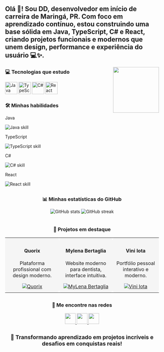<!-- Apresentação -->
<h2 align="left">Olá 👋! Sou <b>DD</b>, desenvolvedor em início de carreira de <b>Maringá, PR</b>. Com foco em aprendizado contínuo, estou construindo uma base sólida em <b>Java, TypeScript, C# e React</b>, criando projetos funcionais e modernos que unem design, performance e experiência do usuário 💻✨.</h2>

<!-- GIF animado -->
<img align="right" height="150" src="https://i.pinimg.com/originals/21/11/61/21116158daaeb1459b4ec0758505e1ad.gif" />

<!-- Tecnologias -->
<div align="left" style="margin-top: 20px;">
  <h3>💻 Tecnologias que estudo</h3>
  <img src="https://cdn.jsdelivr.net/gh/devicons/devicon/icons/java/java-plain-wordmark.svg" height="40" alt="Java" />
  <img src="https://cdn.jsdelivr.net/gh/devicons/devicon/icons/typescript/typescript-plain.svg" height="40" alt="TypeScript" />
  <img src="https://cdn.jsdelivr.net/gh/devicons/devicon/icons/csharp/csharp-line.svg" height="40" alt="C#" />
  <img src="https://cdn.jsdelivr.net/gh/devicons/devicon/icons/react/react-original.svg" height="40" alt="React" />
</div>

<!-- Skills com barras animadas -->
<div align="left" style="margin-top: 20px;">
  <h3>🛠️ Minhas habilidades</h3>
  <p>Java</p>
  <img src="https://img.shields.io/badge/Java-70%25-brightgreen?style=for-the-badge&logo=java" alt="Java skill"/>
  <p>TypeScript</p>
  <img src="https://img.shields.io/badge/TypeScript-60%25-blue?style=for-the-badge&logo=typescript" alt="TypeScript skill"/>
  <p>C#</p>
  <img src="https://img.shields.io/badge/C%23-65%25-purple?style=for-the-badge&logo=c-sharp" alt="C# skill"/>
  <p>React</p>
  <img src="https://img.shields.io/badge/React-50%25-cyan?style=for-the-badge&logo=react" alt="React skill"/>
</div>

<!-- Estatísticas do GitHub -->
<div align="center" style="margin-top: 30px;">
  <h3>📊 Minhas estatísticas do GitHub</h3>
  <img src="https://github-readme-stats.vercel.app/api?username=DDMONEEY&show_icons=true&theme=radical&count_private=true" alt="GitHub stats" style="margin-bottom: 10px;"/>
  <img src="https://github-readme-streak-stats.herokuapp.com/?user=DDMONEEY&theme=radical" alt="GitHub streak" />
</div>

<!-- Projetos em destaque com cards coloridos -->
<div align="center" style="margin-top: 30px;">
  <h3>🚀 Projetos em destaque</h3>
  <table>
    <tr>
      <td align="center" style="padding: 10px; border-radius: 10px; background-color:#f5f5f5;">
        <h4>Quorix</h4>
        <p>Plataforma profissional com design moderno.</p>
        <a href="https://quorix.com.br/" target="_blank">
          <img src="https://img.shields.io/badge/Acessar-Online-brightgreen?style=for-the-badge" alt="Quorix" />
        </a>
      </td>
      <td align="center" style="padding: 10px; border-radius: 10px; background-color:#f5f5f5;">
        <h4>Mylena Bertaglia</h4>
        <p>Website moderno para dentista, interface intuitiva.</p>
        <a href="https://mylenabertaglia.com.br/" target="_blank">
          <img src="https://img.shields.io/badge/Acessar-Online-brightgreen?style=for-the-badge" alt="MyLena Bertaglia" />
        </a>
      </td>
      <td align="center" style="padding: 10px; border-radius: 10px; background-color:#f5f5f5;">
        <h4>Vini Iota</h4>
        <p>Portfólio pessoal interativo e moderno.</p>
        <a href="https://vini-iota.vercel.app/" target="_blank">
          <img src="https://img.shields.io/badge/Acessar-Online-brightgreen?style=for-the-badge" alt="Vini Iota" />
        </a>
      </td>
    </tr>
  </table>
</div>

<!-- Redes sociais com badges animadas -->
<div align="center" style="margin-top: 30px;">
  <h3>🔗 Me encontre nas redes</h3>
  <a href="https://www.instagram.com/ddmoneeey?igsh=MXMydWR2c3RmOTJkYw%3D%3D&utm_source=qr" target="_blank">
    <img src="https://img.shields.io/badge/Instagram-@ddmoneeey-E4405F?style=for-the-badge&logo=instagram&logoColor=white" height="35" />
  </a>
  <a href="https://mail.google.com/mail/u/2/#inbox" target="_blank">
    <img src="https://img.shields.io/badge/Gmail-Enviar-D14836?style=for-the-badge&logo=gmail&logoColor=white" height="35" />
  </a>
  <a href="https://www.linkedin.com/in/devanildo-dias-278110292?utm_source=share&utm_campaign=share_via&utm_content=profile&utm_medium=ios_app" target="_blank">
    <img src="https://img.shields.io/badge/LinkedIn-Conectar-0077B5?style=for-the-badge&logo=linkedin&logoColor=white" height="35" />
  </a>
</div>

<!-- Slogan motivacional ultra profissional -->
<p align="center" style="margin-top: 30px; font-size: 18px;"><b>🚀 Transformando aprendizado em projetos incríveis e desafios em conquistas reais!</b></p>
